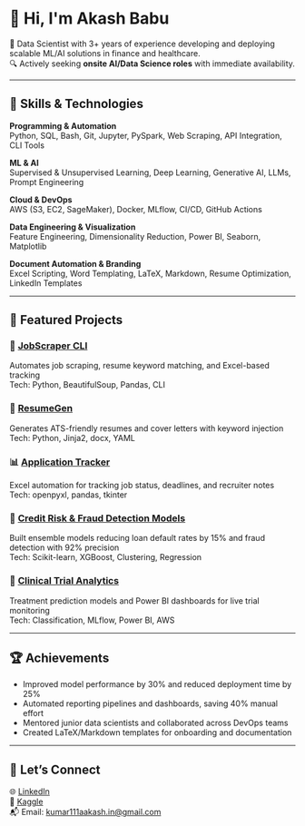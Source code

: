 # 👋 Hi, I'm Akash Babu

🚀 Data Scientist with 3+ years of experience developing and deploying scalable ML/AI solutions in finance and healthcare.  
🔍 Actively seeking **onsite AI/Data Science roles** with immediate availability.

---

## 🧠 Skills & Technologies

**Programming & Automation**  
Python, SQL, Bash, Git, Jupyter, PySpark, Web Scraping, API Integration, CLI Tools

**ML & AI**  
Supervised & Unsupervised Learning, Deep Learning, Generative AI, LLMs, Prompt Engineering

**Cloud & DevOps**  
AWS (S3, EC2, SageMaker), Docker, MLflow, CI/CD, GitHub Actions

**Data Engineering & Visualization**  
Feature Engineering, Dimensionality Reduction, Power BI, Seaborn, Matplotlib

**Document Automation & Branding**  
Excel Scripting, Word Templating, LaTeX, Markdown, Resume Optimization, LinkedIn Templates

---

## 📌 Featured Projects

### 🔧 [JobScraper CLI](https://github.com/akashbabu17/job-scraper-cli)  
Automates job scraping, resume keyword matching, and Excel-based tracking  
Tech: Python, BeautifulSoup, Pandas, CLI

### 📝 [ResumeGen](https://github.com/akashbabu17/resume-generator)  
Generates ATS-friendly resumes and cover letters with keyword injection  
Tech: Python, Jinja2, docx, YAML

### 📊 [Application Tracker](https://github.com/akashbabu17/job-application-tracker)  
Excel automation for tracking job status, deadlines, and recruiter notes  
Tech: openpyxl, pandas, tkinter

### 🧬 [Credit Risk & Fraud Detection Models](https://github.com/akashbabu17/credit-risk-fraud)  
Built ensemble models reducing loan default rates by 15% and fraud detection with 92% precision  
Tech: Scikit-learn, XGBoost, Clustering, Regression

### 🧪 [Clinical Trial Analytics](https://github.com/akashbabu17/clinical-trial-analytics)  
Treatment prediction models and Power BI dashboards for live trial monitoring  
Tech: Classification, MLflow, Power BI, AWS

---

## 🏆 Achievements

- Improved model performance by 30% and reduced deployment time by 25%
- Automated reporting pipelines and dashboards, saving 40% manual effort
- Mentored junior data scientists and collaborated across DevOps teams
- Created LaTeX/Markdown templates for onboarding and documentation

---

## 📣 Let’s Connect

🌐 [LinkedIn](https://linkedin.com/in/akashbabu17)  
🧠 [Kaggle](https://www.kaggle.com/akashbabu17)  
📬 Email: kumar111aakash.in@gmail.com

